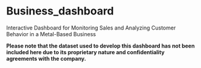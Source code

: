 # Business_dashboard
Interactive Dashboard for Monitoring Sales and Analyzing Customer Behavior in a Metal-Based Business


**Please note that the dataset used to develop this dashboard has not been included 
here due to its proprietary nature and confidentiality agreements with the company.**
